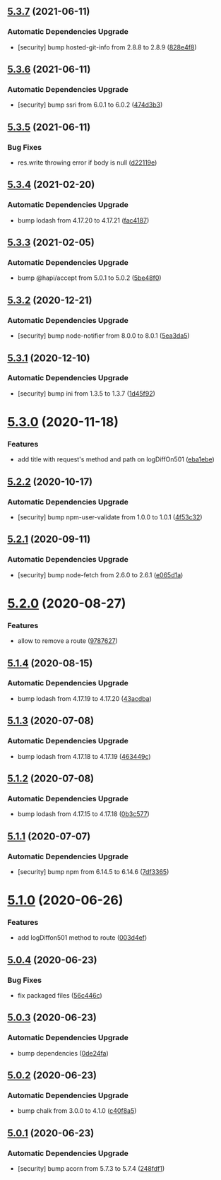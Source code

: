 ## [5.3.7](https://github.com/ybonnefond/stubborn/compare/v5.3.6...v5.3.7) (2021-06-11)


### Automatic Dependencies Upgrade

* [security] bump hosted-git-info from 2.8.8 to 2.8.9 ([828e4f8](https://github.com/ybonnefond/stubborn/commit/828e4f8c58a72e72b078aec5ccad8cc12857c57b))

## [5.3.6](https://github.com/ybonnefond/stubborn/compare/v5.3.5...v5.3.6) (2021-06-11)


### Automatic Dependencies Upgrade

* [security] bump ssri from 6.0.1 to 6.0.2 ([474d3b3](https://github.com/ybonnefond/stubborn/commit/474d3b37a3545e8783895a6652c1b49aac5bcbd9))

## [5.3.5](https://github.com/ybonnefond/stubborn/compare/v5.3.4...v5.3.5) (2021-06-11)


### Bug Fixes

* res.write throwing error if body is null ([d22119e](https://github.com/ybonnefond/stubborn/commit/d22119e4f263ba2f611cc93dc053bf33622264f3))

## [5.3.4](https://github.com/ybonnefond/stubborn/compare/v5.3.3...v5.3.4) (2021-02-20)


### Automatic Dependencies Upgrade

* bump lodash from 4.17.20 to 4.17.21 ([fac4187](https://github.com/ybonnefond/stubborn/commit/fac4187aa1187886b09663e731c9a776f893e29f))

## [5.3.3](https://github.com/ybonnefond/stubborn/compare/v5.3.2...v5.3.3) (2021-02-05)


### Automatic Dependencies Upgrade

* bump @hapi/accept from 5.0.1 to 5.0.2 ([5be48f0](https://github.com/ybonnefond/stubborn/commit/5be48f045a1dec14e60fc64b1f58ff4bf9e0ebaa))

## [5.3.2](https://github.com/ybonnefond/stubborn/compare/v5.3.1...v5.3.2) (2020-12-21)


### Automatic Dependencies Upgrade

* [security] bump node-notifier from 8.0.0 to 8.0.1 ([5ea3da5](https://github.com/ybonnefond/stubborn/commit/5ea3da57318c1fbd90b99ef8bf412c056a1387a2))

## [5.3.1](https://github.com/ybonnefond/stubborn/compare/v5.3.0...v5.3.1) (2020-12-10)


### Automatic Dependencies Upgrade

* [security] bump ini from 1.3.5 to 1.3.7 ([1d45f92](https://github.com/ybonnefond/stubborn/commit/1d45f926ccedd09bc7ff658b011b6409e8cab7a3))

# [5.3.0](https://github.com/ybonnefond/stubborn/compare/v5.2.2...v5.3.0) (2020-11-18)


### Features

* add title with request's method and path on logDiffOn501 ([eba1ebe](https://github.com/ybonnefond/stubborn/commit/eba1ebe8cf7945967137f3c91f20e26058cd31f1))

## [5.2.2](https://github.com/ybonnefond/stubborn/compare/v5.2.1...v5.2.2) (2020-10-17)


### Automatic Dependencies Upgrade

* [security] bump npm-user-validate from 1.0.0 to 1.0.1 ([4f53c32](https://github.com/ybonnefond/stubborn/commit/4f53c32afee19186e22ee8a2a4566b9b7ae06856))

## [5.2.1](https://github.com/ybonnefond/stubborn/compare/v5.2.0...v5.2.1) (2020-09-11)


### Automatic Dependencies Upgrade

* [security] bump node-fetch from 2.6.0 to 2.6.1 ([e065d1a](https://github.com/ybonnefond/stubborn/commit/e065d1a9ca2b0025c7212fa03187a8e784ecb0e4))

# [5.2.0](https://github.com/ybonnefond/stubborn/compare/v5.1.4...v5.2.0) (2020-08-27)


### Features

* allow to remove a route ([9787627](https://github.com/ybonnefond/stubborn/commit/97876270b12222179f8387bbc9fa564288badcb1))

## [5.1.4](https://github.com/ybonnefond/stubborn/compare/v5.1.3...v5.1.4) (2020-08-15)


### Automatic Dependencies Upgrade

* bump lodash from 4.17.19 to 4.17.20 ([43acdba](https://github.com/ybonnefond/stubborn/commit/43acdba7c1f0b8854a87f960aff5afc36900f327))

## [5.1.3](https://github.com/ybonnefond/stubborn/compare/v5.1.2...v5.1.3) (2020-07-08)


### Automatic Dependencies Upgrade

* bump lodash from 4.17.18 to 4.17.19 ([463449c](https://github.com/ybonnefond/stubborn/commit/463449caedbfcbaf8649129cfc273a7d36ee3d0a))

## [5.1.2](https://github.com/ybonnefond/stubborn/compare/v5.1.1...v5.1.2) (2020-07-08)


### Automatic Dependencies Upgrade

* bump lodash from 4.17.15 to 4.17.18 ([0b3c577](https://github.com/ybonnefond/stubborn/commit/0b3c5777986b95bf2d4843ecbe2445747e33e292))

## [5.1.1](https://github.com/ybonnefond/stubborn/compare/v5.1.0...v5.1.1) (2020-07-07)


### Automatic Dependencies Upgrade

* [security] bump npm from 6.14.5 to 6.14.6 ([7df3365](https://github.com/ybonnefond/stubborn/commit/7df3365c15f8ec4bcefd6369ea5527f36eadd7f7))

# [5.1.0](https://github.com/ybonnefond/stubborn/compare/v5.0.4...v5.1.0) (2020-06-26)


### Features

* add logDiffon501 method to route ([003d4ef](https://github.com/ybonnefond/stubborn/commit/003d4efc3ca08d15d29c2b9559bb1ec2be720c47))

## [5.0.4](https://github.com/ybonnefond/stubborn/compare/v5.0.3...v5.0.4) (2020-06-23)


### Bug Fixes

* fix packaged files ([56c446c](https://github.com/ybonnefond/stubborn/commit/56c446c35066cb4b38cbb08d4822cbcbb82c627e))

## [5.0.3](https://github.com/ybonnefond/stubborn/compare/v5.0.2...v5.0.3) (2020-06-23)


### Automatic Dependencies Upgrade

* bump dependencies ([0de24fa](https://github.com/ybonnefond/stubborn/commit/0de24fa95e067337a8bdde932e682849c8b26e73))

## [5.0.2](https://github.com/ybonnefond/stubborn/compare/v5.0.1...v5.0.2) (2020-06-23)


### Automatic Dependencies Upgrade

* bump chalk from 3.0.0 to 4.1.0 ([c40f8a5](https://github.com/ybonnefond/stubborn/commit/c40f8a5cdfb3011a13df997a0f7f5d54be4a12a5))

## [5.0.1](https://github.com/ybonnefond/stubborn/compare/v5.0.0...v5.0.1) (2020-06-23)


### Automatic Dependencies Upgrade

* [security] bump acorn from 5.7.3 to 5.7.4 ([248fdf1](https://github.com/ybonnefond/stubborn/commit/248fdf18ac7352661a139b0e74515f8d4ff91535))
